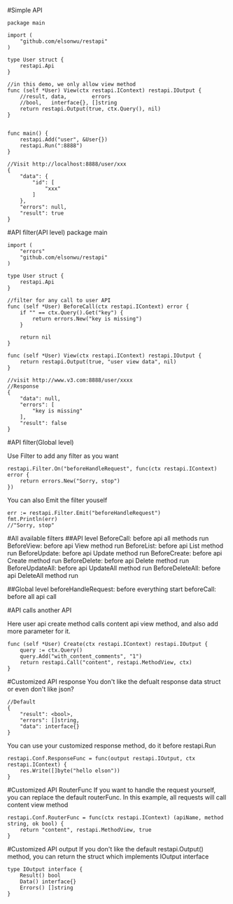 #Simple API

	package main

	import (
		"github.com/elsonwu/restapi"
	)

	type User struct {
		restapi.Api
	}

	//in this demo, we only allow view method
	func (self *User) View(ctx restapi.IContext) restapi.IOutput {
	    //result, data,        errors
	    //bool,   interface{}, []string
		return restapi.Output(true, ctx.Query(), nil)
	}


	func main() {
		restapi.Add("user", &User{})
		restapi.Run(":8888")
	}
	
	//Visit http://localhost:8888/user/xxx
	{
    	"data": {
        	"id": [
            	"xxx"
        	]
    	},
    	"errors": null,
    	"result": true
	}
	
#API filter(API level)
	package main

	import (
		"errors"
		"github.com/elsonwu/restapi"
	)

	type User struct {
		restapi.Api
	}

	//filter for any call to user API
	func (self *User) BeforeCall(ctx restapi.IContext) error {
		if "" == ctx.Query().Get("key") {
			return errors.New("key is missing")
		}

		return nil
	}

	func (self *User) View(ctx restapi.IContext) restapi.IOutput {
		return restapi.Output(true, "user view data", nil)
	}

	//visit http://www.v3.com:8888/user/xxxx
	//Response
	{
    	"data": null,
    	"errors": [
        	"key is missing"
    	],
    	"result": false
	}
	
#API filter(Global level)

Use Filter to add any filter as you want

	restapi.Filter.On("beforeHandleRequest", func(ctx restapi.IContext) error {
		return errors.New("Sorry, stop")
	})	
	
You can also Emit the filter youself

	err := restapi.Filter.Emit("beforeHandleRequest")
	fmt.Println(err)
	//"Sorry, stop"

#All available filters
##API level
	BeforeCall: before api all methods run
	BeforeView: before api View method run
	BeforeList: before api List method run
	BeforeUpdate: before api Update method run
	BeforeCreate: before api Create method run
	BeforeDelete: before api Delete method run
	BeforeUpdateAll: before api UpdateAll method run
	BeforeDeleteAll: before api DeleteAll method run
	
##Global level
	beforeHandleRequest: before everything start
	beforeCall: before all api call
	
#API calls another API

Here user api create method calls content api view method, and also add more parameter for it.

	func (self *User) Create(ctx restapi.IContext) restapi.IOutput {
		query := ctx.Query()
		query.Add("with_content_comments", "1")
		return restapi.Call("content", restapi.MethodView, ctx)
	}
	
#Customized API response
You don't like the defualt response data struct or even don't like json?

	//Default
	{
		"result": <bool>,
		"errors": []string,
		"data": interface{}
	}
	
You can use your customized response method, do it before restapi.Run

	restapi.Conf.ResponseFunc = func(output restapi.IOutput, ctx restapi.IContext) {
	 	res.Write([]byte("hello elson"))
	}
	
#Customized API RouterFunc
If you want to handle the request yourself, you can replace the default routerFunc.
In this example, all requests will call content view method

	restapi.Conf.RouterFunc = func(ctx restapi.IContext) (apiName, method string, ok bool) {
		return "content", restapi.MethodView, true
	}
		
#Customized API output
If you don't like the default restapi.Output() method, you can return the struct which implements IOutput interface
	
	type IOutput interface {
		Result() bool
		Data() interface{}
		Errors() []string
	}	
